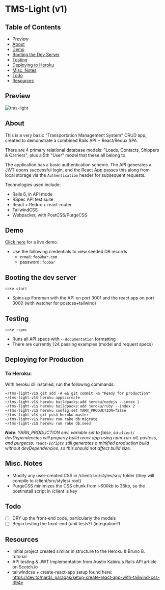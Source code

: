 # TMS-Light (v1)

## Table of Contents
* [Preview](#preview)
* [About](#about)
* [Demo](#about)
* [Booting the Dev Server](#booting-the-dev-server)
* [Testing](#testing)
* [Deploying to Heroku](#deploying-for-production)
* [Misc. Notes](#misc-notes)
* [Todo](#todo)
* [Resources](#resources)

## Preview
![tms-light](https://user-images.githubusercontent.com/18252139/67624807-94a8a900-f7ea-11e9-9299-380d17a0547b.gif)

## About
This is a very basic "Transportation Management System" CRUD app, created to demonstrate a combined Rails API + React/Redux SPA. 

There are 4 primary relational database models: "Loads, Contacts, Shippers & Carriers", plus a 5th "User" model that these all belong to.

The application has a basic authentication scheme. The API generates a JWT upons successful login, and the React App passes this along from local storage via the `Authentication` header for subsequent requests.

Technologies used include:
* Rails 6, in API mode
* RSpec API test suite
* React + Redux + react-router
* TailwindCSS
* Webpacker, with PostCSS/PurgeCSS

## Demo
[Click here](https://tms-light-demo.herokuapp.com/) for a live demo.
* Use the following credentials to view seeded DB records
  * email: `foo@bar.com`
  * password: `foobar`

## Booting the dev server
`rake start`
* Spins up Foreman with the API on port 3001 and the react app on port 3000 (with watcher for postcss+tailwind)

## Testing
`rake rspec` 
* Runs all API specs with `--documentation` formatting
* There are currently 124 passing examples (model and request specs)

## Deploying for Production
### To Heroku:
With heroku cli installed, run the following commands:
```console
~/tms-light-v1$ git add -A && git commit -m "Ready for production"
~/tms-light-v1$ heroku apps:create
~/tms-light-v1$ heroku buildpacks:add heroku/nodejs --index 1
~/tms-light-v1$ heroku buildpacks:add heroku/ruby --index 2
~/tms-light-v1$ heroku config:set YARN_PRODUCTION=false
~/tms-light-v1$ git push heroku master 
~/tms-light-v1$ heroku run rake db:migrate
~/tms-light-v1$ heroku run rake db:seed
```
***Note**: YARN_PRODUCTION env. variable set to false, so `client/` devDependencies will properly build react app using npm-run-all, postcss, and purgecss. `react-scripts` still generates a minified production build without devDependencies, so this should not affect build size.*

## Misc. Notes
* Modify any user-created CSS in /client/src/styles/src/ folder (they will compile to /client/src/styles/ root)
* PurgeCSS minimizes the CSS chunk from ~600kb to 35kb, so the postinstall script in /client is key

## Todo
- [ ] DRY up the front-end code, particularly the modals
- [ ] Begin testing the front-end (unit tests?) (integration?)

## Resources
* Initial project created similar in structure to the Heroku & Bruno B. tutorial
* API testing & JWT Implementation from Austin Kabiru's Rails API article on Scotch.io
* tailwindcss + create-react-app setup found here: https://dev.to/nards_paragas/setup-create-react-app-with-tailwind-css-394e